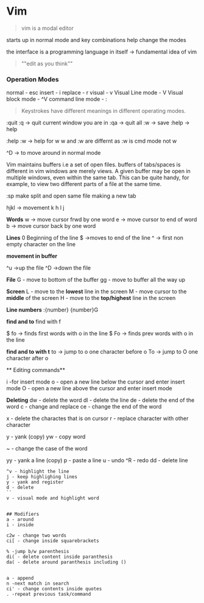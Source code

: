# Vim


>vim is a modal editor

starts up in normal mode and key combinations help change the modes

the interface is a programming language in itself -> fundamental idea of vim

>""edit as you think""


### Operation Modes
normal - esc
insert - i
replace - r
visual - v
Visual Line mode - V
Visual block mode - ^V
command line mode - :

>Keystrokes have different meanings in different operating modes. 


:quit :q -> quit current window you are in 
:qa -> quit all
:w -> save
:help <key> -> help 

:help :w -> help for w
w and :w are differnt as :w is cmd mode not w

^D -> to move around in normal mode

Vim maintains buffers i.e a set of open files.
buffers of tabs/spaces is different in vim
windows are merely views. A given buffer may be open in multiple windows, even
within the same tab. This can be quite handy, for example, to view two different parts
of a file at the same time.


:sp make split and open same file making a new tab

hjkl -> movement
 k
h  l
 j

**Words**
w -> move cursor frwd by one word
e -> move cursor to end of word
b -> move cursor back by one word

**Lines**
0 Beginning of the line
$ ->moves to end of the line
^ -> first non empty character on the line

**movement in buffer**

^u ->up the file
^D ->down the file

**File**
G - move to bottom of the buffer
gg - move to buffer all the way up

**Screen**
L - move to the **lowest** line in the screen 
M - move cursor to the **middle** of the screen
H - move to the **top/highest** line in the screen

**Line numbers**
:{number}<Enter>
{number}G

**find and to**
find with f

$ fo -> finds first words with o in the line
$ Fo -> finds prev words with o in the line

**find and to with t**
to -> jump to o one character before o
To -> jump to O one character after o

** Editing commands**

i -for insert mode
o - open a new line below the cursor and enter insert mode
O - open a new line above the cursor and enter insert mode

**Deleting**
dw - delete the word
dl - delete the line
de - delete the end of the word
c - change and replace
ce - change the end of the word

x - delete the charactes that is on cursor
r - replace character with other character

y - yank (copy)
yw - copy word

~ - change the case of the word

yy - yank a line (copy)
p - paste a line
u - undo
^R - redo
dd - delete line

```console
^v - highlight the line 
j - keep highlighing lines
y - yank and register
d - delete
``
v - visual mode and highlight word


## Modifiers
a - around
i - inside

c2w - change two words
ci[ - change inside squarebrackets

% -jump b/w parenthesis
di( - delete content inside paranthesis
da( - delete around paranthesis including ()


a - append
n -next match in search
ci' - change contents inside quotes
. -repeat previous task/command

